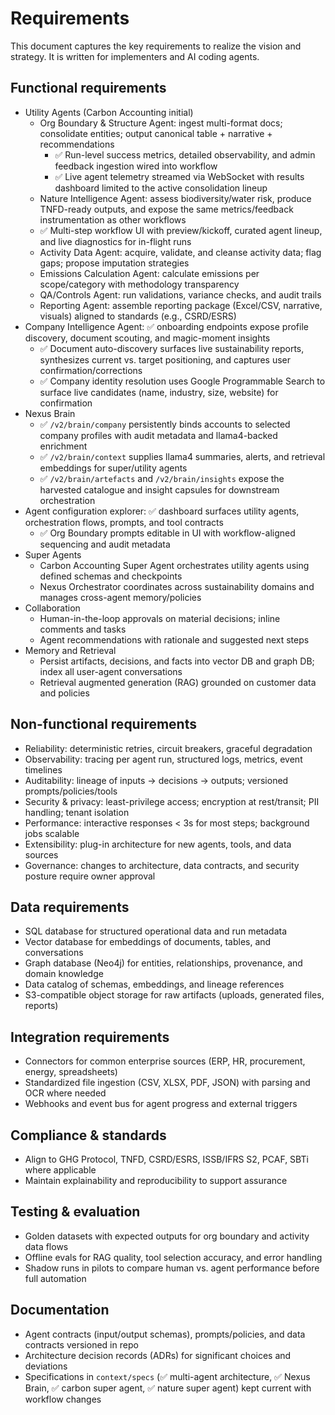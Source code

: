 # Requirements

This document captures the key requirements to realize the vision and strategy. It is written for implementers and AI coding agents.

## Functional requirements
- Utility Agents (Carbon Accounting initial)
  - Org Boundary & Structure Agent: ingest multi-format docs; consolidate entities; output canonical table + narrative + recommendations
    - ✅ Run-level success metrics, detailed observability, and admin feedback ingestion wired into workflow
    - ✅ Live agent telemetry streamed via WebSocket with results dashboard limited to the active consolidation lineup
  - Nature Intelligence Agent: assess biodiversity/water risk, produce TNFD-ready outputs, and expose the same metrics/feedback instrumentation as other workflows
  - ✅ Multi-step workflow UI with preview/kickoff, curated agent lineup, and live diagnostics for in-flight runs
  - Activity Data Agent: acquire, validate, and cleanse activity data; flag gaps; propose imputation strategies
  - Emissions Calculation Agent: calculate emissions per scope/category with methodology transparency
  - QA/Controls Agent: run validations, variance checks, and audit trails
  - Reporting Agent: assemble reporting package (Excel/CSV, narrative, visuals) aligned to standards (e.g., CSRD/ESRS)
- Company Intelligence Agent: ✅ onboarding endpoints expose profile discovery, document scouting, and magic-moment insights
  - ✅ Document auto-discovery surfaces live sustainability reports, synthesizes current vs. target positioning, and captures user confirmation/corrections
  - ✅ Company identity resolution uses Google Programmable Search to surface live candidates (name, industry, size, website) for confirmation
- Nexus Brain
  - ✅ `/v2/brain/company` persistently binds accounts to selected company profiles with audit metadata and llama4-backed enrichment
  - ✅ `/v2/brain/context` supplies llama4 summaries, alerts, and retrieval embeddings for super/utility agents
  - ✅ `/v2/brain/artefacts` and `/v2/brain/insights` expose the harvested catalogue and insight capsules for downstream orchestration
- Agent configuration explorer: ✅ dashboard surfaces utility agents, orchestration flows, prompts, and tool contracts
  - ✅ Org Boundary prompts editable in UI with workflow-aligned sequencing and audit metadata
- Super Agents
  - Carbon Accounting Super Agent orchestrates utility agents using defined schemas and checkpoints
  - Nexus Orchestrator coordinates across sustainability domains and manages cross-agent memory/policies
- Collaboration
  - Human-in-the-loop approvals on material decisions; inline comments and tasks
  - Agent recommendations with rationale and suggested next steps
- Memory and Retrieval
  - Persist artifacts, decisions, and facts into vector DB and graph DB; index all user-agent conversations
  - Retrieval augmented generation (RAG) grounded on customer data and policies

## Non-functional requirements
- Reliability: deterministic retries, circuit breakers, graceful degradation
- Observability: tracing per agent run, structured logs, metrics, event timelines
- Auditability: lineage of inputs → decisions → outputs; versioned prompts/policies/tools
- Security & privacy: least-privilege access; encryption at rest/transit; PII handling; tenant isolation
- Performance: interactive responses < 3s for most steps; background jobs scalable
- Extensibility: plug-in architecture for new agents, tools, and data sources
- Governance: changes to architecture, data contracts, and security posture require owner approval

## Data requirements
- SQL database for structured operational data and run metadata
- Vector database for embeddings of documents, tables, and conversations
- Graph database (Neo4j) for entities, relationships, provenance, and domain knowledge
- Data catalog of schemas, embeddings, and lineage references
- S3-compatible object storage for raw artifacts (uploads, generated files, reports)

## Integration requirements
- Connectors for common enterprise sources (ERP, HR, procurement, energy, spreadsheets)
- Standardized file ingestion (CSV, XLSX, PDF, JSON) with parsing and OCR where needed
- Webhooks and event bus for agent progress and external triggers

## Compliance & standards
- Align to GHG Protocol, TNFD, CSRD/ESRS, ISSB/IFRS S2, PCAF, SBTi where applicable
- Maintain explainability and reproducibility to support assurance

## Testing & evaluation
- Golden datasets with expected outputs for org boundary and activity data flows
- Offline evals for RAG quality, tool selection accuracy, and error handling
- Shadow runs in pilots to compare human vs. agent performance before full automation

## Documentation
- Agent contracts (input/output schemas), prompts/policies, and data contracts versioned in repo
- Architecture decision records (ADRs) for significant choices and deviations
- Specifications in `context/specs` (✅ multi-agent architecture, ✅ Nexus Brain, ✅ carbon super agent, ✅ nature super agent) kept current with workflow changes
